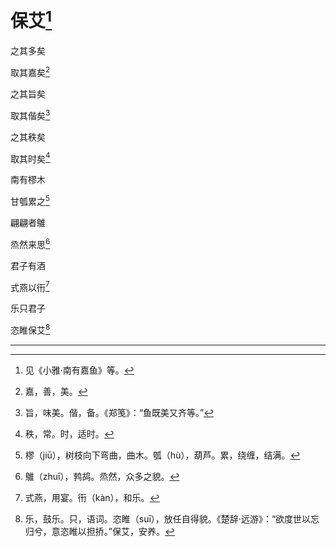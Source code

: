   

# 保艾[^1]

之其多矣

取其嘉矣[^2]

之其旨矣

取其偕矣[^3]

之其秩矣

取其时矣[^4]

南有樛木

甘瓠累之[^5]

翩翩者鵻

烝然来思[^6]

君子有酒

式燕以衎[^7]

乐只君子

恣睢保艾[^8]

* * *

[^1]: 见《小雅·南有嘉鱼》等。
[^2]: 嘉，善，美。
[^3]: 旨，味美。偕，备。《郑笺》：“鱼既美又齐等。”
[^4]: 秩，常。时，适时。
[^5]: 樛（jiū），树枝向下弯曲，曲木。瓠（hù），葫芦。累，绕缠，结满。
[^6]: 鵻（zhuī），鹁鸪。烝然，众多之貌。
[^7]: 式燕，用宴。衎（kàn），和乐。
[^8]: 乐，鼓乐。只，语词。恣睢（suī），放任自得貌。《楚辞·远游》：“欲度世以忘归兮，意恣睢以担挢。”保艾，安养。